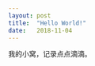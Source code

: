 ```yaml
---
layout: post
title:  "Hello World!"
date:   2018-11-04
---
```


我的小窝，记录点点滴滴。

<img src="{{ '/assets/img/touring.jpg' | prepend: site.baseurl }}" alt=""> 

